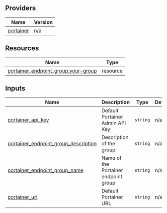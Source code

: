 <!-- BEGIN_TF_DOCS -->


## Providers

| Name | Version |
|------|---------|
| <a name="provider_portainer"></a> [portainer](#provider\_portainer) | n/a |

## Resources

| Name | Type |
|------|------|
| [portainer_endpoint_group.your-group](https://registry.terraform.io/providers/portainer/portainer/latest/docs/resources/endpoint_group) | resource |

## Inputs

| Name | Description | Type | Default | Required |
|------|-------------|------|---------|:--------:|
| <a name="input_portainer_api_key"></a> [portainer\_api\_key](#input\_portainer\_api\_key) | Default Portainer Admin API Key | `string` | n/a | yes |
| <a name="input_portainer_endpoint_group_description"></a> [portainer\_endpoint\_group\_description](#input\_portainer\_endpoint\_group\_description) | Description of the group | `string` | n/a | yes |
| <a name="input_portainer_endpoint_group_name"></a> [portainer\_endpoint\_group\_name](#input\_portainer\_endpoint\_group\_name) | Name of the Portainer endpoint group | `string` | n/a | yes |
| <a name="input_portainer_url"></a> [portainer\_url](#input\_portainer\_url) | Default Portainer URL | `string` | n/a | yes |
<!-- END_TF_DOCS -->